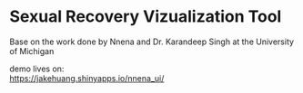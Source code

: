 # Sexual Recovery Vizualization Tool
Base on the work done by Nnena and Dr. Karandeep Singh at the University of Michigan

demo lives on: </br>
https://jakehuang.shinyapps.io/nnena_ui/
